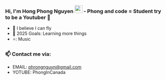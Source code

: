 ### Hi, I'm Hong Phong Nguyen <img src="https://media.giphy.com/media/hvRJCLFzcasrR4ia7z/giphy.gif" width="25px"> -  Phong and code = Student try to be a Youtuber 🌻  


- 🔭 I believe I can fly
- 💪 2025 Goals: Learning more things
- ⭐: Music


### 📫 Contact me via:
- EMAIL: phrongnguyn@gmail.com
- YOTUBE: PhongInCanada

[website]: [https://www.youtube.com/channel/UC9L5_YMFz8JfBeQtUic8-3A](https://www.youtube.com/channel/UCIpPJucPtYZPVxlHQdzKKVQ)https://www.youtube.com/channel/UCIpPJucPtYZPVxlHQdzKKVQ
